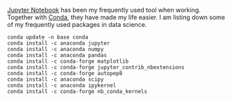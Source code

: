 [Jupyter Notebook](https://jupyter.org/) has been my frequently used tool when working. Together with [Conda](https://anaconda.org/), they have made my life easier. I am listing down some of my frequently used packages in data science.

```
conda update -n base conda
conda install -c anaconda jupyter 
conda install -c anaconda numpy 
conda install -c anaconda pandas 
conda install -c conda-forge matplotlib
conda install -c conda-forge jupyter_contrib_nbextensions
conda install -c conda-forge autopep8
conda install -c anaconda scipy 
conda install -c anaconda ipykernel 
conda install -c conda-forge nb_conda_kernels
```